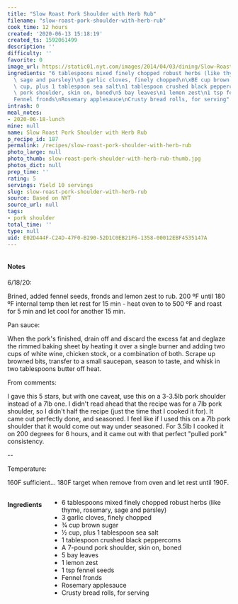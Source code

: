 ```yaml
---
title: "Slow Roast Pork Shoulder with Herb Rub"
filename: "slow-roast-pork-shoulder-with-herb-rub"
cook_time: 12 hours
created: '2020-06-13 15:18:19'
created_ts: 1592061499
description: ''
difficulty: ''
favorite: 0
image_url: https://static01.nyt.com/images/2014/04/03/dining/Slow-Roast-Pork-Shoulder/Slow-Roast-Pork-Shoulder-articleLarge.jpg
ingredients: "6 tablespoons mixed finely chopped robust herbs (like thyme, rosemary,\
  \ sage and parsley)\n3 garlic cloves, finely chopped\n\xBE cup brown sugar\n\xBD\
  \ cup, plus 1 tablespoon sea salt\n1 tablespoon crushed black peppercorns\nA 7-pound\
  \ pork shoulder, skin on, boned\n5 bay leaves\n1 lemon zest\n1 tsp fennel seeds\n\
  Fennel fronds\nRosemary applesauce\nCrusty bread rolls, for serving"
intrash: 0
meal_notes:
- 2020-06-18-lunch
mine: null
name: Slow Roast Pork Shoulder with Herb Rub
p_recipe_id: 187
permalink: /recipes/slow-roast-pork-shoulder-with-herb-rub
photo_large: null
photo_thumb: slow-roast-pork-shoulder-with-herb-rub-thumb.jpg
photos_dict: null
prep_time: ''
rating: 5
servings: Yield 10 servings
slug: slow-roast-pork-shoulder-with-herb-rub
source: Based on NYT
source_url: null
tags:
- pork shoulder
total_time: ''
type: null
uid: E02D444F-C24D-47F0-B290-52D1C0EB21F6-1358-00012EBF4535147A
---
```

<div class="large-8 medium-7 columns" id="writeup">		<div id="notes"><h4>Notes</h4>
<div class="box box-notes"><p>6/18/20:</p>
<p>Brined, added fennel seeds, fronds and lemon zest to rub. 200 ºF until 180 ºF internal temp then let rest for 15 min - heat oven to to 500 ºF and roast for 5 min and let cool for another 15 min.</p>
<p>Pan sauce:</p>
<p>When the pork's finished, drain off and discard the excess fat and deglaze the rimmed baking sheet by heating it over a single burner and adding two cups of white wine, chicken stock, or a combination of both. Scrape up browned bits, transfer to a small saucepan, season to taste, and whisk in two tablespoons butter off heat.</p>
<p>From comments:</p>
<p>I gave this 5 stars, but with one caveat, use this on a 3-3.5lb pork shoulder instead of a 7lb one. I didn't read ahead that the recipe was for a 7lb pork shoulder, so I didn't half the recipe (just the time that I cooked it for). It came out perfectly done, and seasoned. I feel like if I used this on a 7lb pork shoulder that it would come out way under seasoned. For 3.5lb I cooked it on 200 degrees for 6 hours, and it came out with that perfect &quot;pulled pork&quot; consistency.</p>
<p>--</p>
<p>Temperature:</p>
<p>160F sufficient... 180F target when remove from oven and let rest until 190F.</p>
</div></div>	</div><!-- #writeup -->
</div><!-- #row-one -->
<div class="row" id="row-two">	<div class="medium-4 small-5 columns" id="ingredients"><h4>Ingredients</h4><div class="box box-ingredients content"><ul>
<li>6 tablespoons mixed finely chopped robust herbs (like thyme, rosemary, sage and parsley)</li>
<li>3 garlic cloves, finely chopped</li>
<li>¾ cup brown sugar</li>
<li>½ cup, plus 1 tablespoon sea salt</li>
<li>1 tablespoon crushed black peppercorns</li>
<li>A 7-pound pork shoulder, skin on, boned</li>
<li>5 bay leaves</li>
<li>1 lemon zest</li>
<li>1 tsp fennel seeds</li>
<li>Fennel fronds</li>
<li>Rosemary applesauce</li>
<li>Crusty bread rolls, for serving</li>
</ul>
</div>	</div>	<div class="medium-6 small-7 columns" id="directions">	</div>